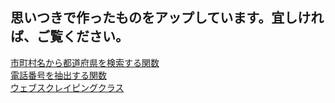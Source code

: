 ## 思いつきで作ったものをアップしています。宜しければ、ご覧ください。
[市町村名から都道府県を検索する関数](https://github.com/masami-fukuodori/handmade/blob/main/code/extract_prefecture_by_city\extract_prefecture_by_city.ipynb)  
[電話番号を抽出する関数](https://github.com/masami-fukuodori/handmade/blob/main/code/extract_tel_number\extract_tel_number.ipynb)  
[ウェブスクレイピングクラス](https://github.com/masami-fukuodori/handmade/tree/main/code/web_scraping)  